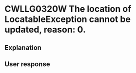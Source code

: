 # CWLLG0320W The location of LocatableException cannot be updated, reason: 0.

## Explanation

## User response